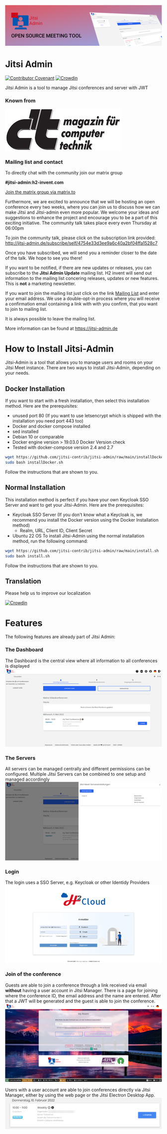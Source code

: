 ![Header](docs/images/header.png)
# Jitsi Admin

[![Contributor Covenant](https://img.shields.io/badge/Contributor%20Covenant-v2.0%20adopted-ff69b4.svg)](code_of_conduct.md)
[![Crowdin](https://badges.crowdin.net/jitsi-admin/localized.svg)](https://crowdin.com/project/jitsi-admin)

Jitsi Admin is a tool to manage Jitsi conferences and server with JWT

### Known from

![Server](docs/images/ct-logo.png)


### Mailing list and contact

To directly chat with the community join our matrix group

__#jitsi-admin:h2-invent.com__


[Join the matrix group via matrix.to](https://matrix.to/#/#jitsi-admin:h2-invent.com)


Furthermore, we are excited to announce that we will be hosting an open conference every two weeks, where you can join us to discuss how we can make Jitsi and Jitsi-admin even more popular.
We welcome your ideas and suggestions to enhance the project and encourage you to be a part of this exciting initiative. The community talk takes place every even Thursday at 06:00pm

To join the community talk, please click on the subscription link provided: http://jitsi-admin.de/subscribe/self/4754e33d3ee9a6c40a2bf04ffa1528c7

Once you have subscribed, we will send you a reminder closer to the date of the talk. We hope to see you there!


If you want to be notified, if there are new updates or releases, you can subscribe to the __Jitsi Admin Update__ mailing list.
H2 invent will send out information to the mailing list concering releases, updates or new features.
This is __not__ a marketing newsletter.

If you want to join the mailing list just click on the link [Mailing List](https://verteiler.h2-invent.com/?p=subscribe&id=1) and enter your email address.
We use a double-opt-in process where you will receive a confirmation email containing a link with with you confirm, that you want to join to mailing list.

It is always possible to leave the mailing list.

More information can be found at https://jitsi-admin.de


# How to Install Jitsi-Admin
Jitsi-Admin is a tool that allows you to manage users and rooms on your Jitsi Meet instance. There are two ways to install Jitsi-Admin, depending on your needs.

## Docker Installation
If you want to start with a fresh installation, then select this installation method. Here are the prerequisites:

* unused port 80 (If you want to use letsencrypt which is shipped with the installation you need port 443 too)
* Docker and docker compose installed
* sed installed
* Debian 10 or comparable
* Docker engine version > 19.03.0 Docker Version check
* Tested with docker-compose version 2.4 and 2.7


```bash
wget https://github.com/jitsi-contrib/jitsi-admin/raw/main/installDocker.sh
sudo bash installDocker.sh
```
Follow the instructions that are shown to you.

## Normal Installation
This installation method is perfect if you have your own Keycloak SSO Server and want to get your Jitsi-Admin. Here are the prerequisites:

* Keycloak SSO Server (If you don't know what a Keycloak is, we recommend you install the Docker version using the Docker Installation method)
  * Realm, URL, Client ID, Client Secret
* Ubuntu 22 OS
To install Jitsi-Admin using the normal installation method, run the following command:

```bash
wget https://github.com/jitsi-contrib/jitsi-admin/raw/main/install.sh
sudo bash install.sh
```
Follow the instructions that are shown to you.

## Translation
Please help us to improve our localization

[![Crowdin](https://badges.crowdin.net/jitsi-admin/localized.svg)](https://crowdin.com/project/jitsi-admin)
# Features

The following features are already part of Jitsi Admin:


### The Dashboard

The Dashboard is the central view where all information to all conferences is displayed
![Dashboard](docs/images/dashboard-heading.png)

### The Servers

All servers can be managed centrally and different permissions can be configured.
Multiple Jitsi Servers can be combined to one setup and managed accordingly
![Server](docs/images/server.png)

### Login

The login uses a SSO Server, e.g. Keycloak or other Identidy Providers
![Login](docs/images/login.png)

### Join of the conference

Guests are able to join a conference through a link received via email __without__ having a user account in Jitsi Manager.
There is a page for joining where the conference ID, the email address and the name are entered.
After that a JWT will be generated and the guest is able to join the conference.
![Join](docs/images/join.png)

Users with a user account are able to join conferences directly via Jitsi Manager, either by using the web page or the Jitsi Electron Desktop App.
![Join](docs/images/joint-internal.png)




